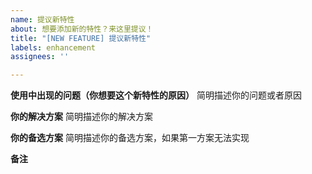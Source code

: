 ```yaml
---
name: 提议新特性
about: 想要添加新的特性？来这里提议！
title: "[NEW FEATURE] 提议新特性"
labels: enhancement
assignees: ''

---
```


**使用中出现的问题（你想要这个新特性的原因）**
简明描述你的问题或者原因

**你的解决方案**
简明描述你的解决方案

**你的备选方案**
简明描述你的备选方案，如果第一方案无法实现

**备注**
